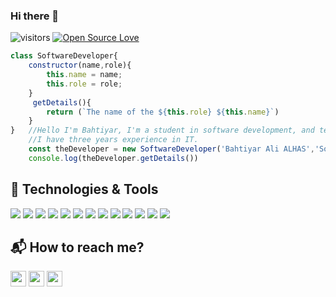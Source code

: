 ### Hi there 👋
![visitors](https://visitor-badge.laobi.icu/badge?page_id=alhas.alhas) [![Open Source Love](https://badges.frapsoft.com/os/v1/open-source.svg?v=102)](https://github.com/ellerbrock/open-source-badge/)

```Javascript
class SoftwareDeveloper{
    constructor(name,role){
        this.name = name;
        this.role = role;
    }
     getDetails(){
        return (`The name of the ${this.role} ${this.name}`)
    }
}   //Hello I'm Bahtiyar, I'm a student in software development, and technology enthusiastic.
    //I have three years experience in IT.
    const theDeveloper = new SoftwareDeveloper('Bahtiyar Ali ALHAS','Software Developer');
    console.log(theDeveloper.getDetails())
```

## 🔧 Technologies & Tools

![](https://img.shields.io/badge/OS-Linux-informational?style=flat&logo=linux&logoColor=white&color=6aa6f8)
![](https://img.shields.io/badge/Editor-VS_Code-informational?style=flat&logo=visual-studio-code&logoColor=blue&color=6aa6f8) ![](https://img.shields.io/badge/Editor-Intellij-informational?style=flat&logo=intellijidea&logoColor=black&color=6aa6f8)
![](https://img.shields.io/badge/Code-Java-informational?style=flat&logo=java&logoColor=brown&color=6aa6f8) ![](https://img.shields.io/badge/Code-JavaScript-informational?style=flat&logo=javascript&logoColor=yellow&color=yellow)
![](https://img.shields.io/badge/Code-Express-informational?style=flat&logo=express&logoColor=white&color=6aa6f8) ![](https://img.shields.io/badge/Code-React-informational?style=flat&logo=react&logoColor=blue&color=6aa6f8) ![](https://img.shields.io/badge/Code-Selenium-informational?style=flat&logo=selenium&logoColor=green&color=6aa6f8) ![](https://img.shields.io/badge/Code-Spring-informational?style=flat&logo=spring&logoColor=green&color=green)
    ![](https://img.shields.io/badge/Shell-Bash-informational?style=flat&logo=gnu-bash&logoColor=black&color=darkgreen) ![](https://img.shields.io/badge/Tools-Docker-informational?style=flat&logo=docker&logoColor=blue&color=6aa6f8) ![](https://img.shields.io/badge/SQL-MongoDB-informational?style=flat&logo=mongodb&logoColor=green&color=green) ![](https://img.shields.io/badge/Cloud-Azure-informational?style=flat&logo=microsoftazure&logoColor=blue&color=6aa6f8)

## 📬 How to reach me?

<p><a href="https://www.twitter.com/bahtiyaralhas"><img src="https://img.shields.io/badge/twitter-%231DA1F2.svg?&style=for-the-badge&logo=twitter&logoColor=white" height=25></a> <a href="https://www.linkedin.com/in/alhas/"><img src="https://img.shields.io/badge/linkedin-%230077B5.svg?&style=for-the-badge&logo=linkedin&logoColor=white" height=25></a> <a href="https://www.instagram.com/alhas.technology/"><img src="https://img.shields.io/badge/instagram-%23E4405F.svg?&style=for-the-badge&logo=instagram&logoColor=white" height=25></a>
